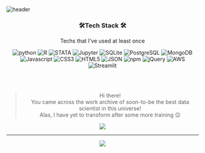 ![header](https://capsule-render.vercel.app/api?type=wave&color=gradient&height=300&section=header&text=Hyunwoo%20Kim&fontSize=90)

<h3 align="center"> 🛠️Tech Stack 🛠️</h3>

<p align="center"> Techs that I've used at least once </p>

<p align = "center">
<img alt="python" src= "https://img.shields.io/badge/Python-3766AB?style=flat-square&logo=Python&logoColor=white"> <img alt="R" src= "https://img.shields.io/badge/R-blueviolet?style=flat-square&logo=R&logoColor=white"> <img alt="STATA" src= "https://img.shields.io/badge/STATA-800080?style=flat-square&logo=STATA&logoColor=white"> <img alt="Jupyter" src= "https://img.shields.io/badge/Jupyter-F37626?style=flat-square&logo=Jupyter&logoColor=white"> <img alt="SQLite" src= https://img.shields.io/badge/SQLite-yellowgreen?style=flat-square&logo=SQLite&logoColor=white> <img alt="PostgreSQL" src= "https://img.shields.io/badge/PostgreSQL-4169E1?style=flat-square&logo=PostgreSQL&logoColor=white"> <img alt="MongoDB" src= "https://img.shields.io/badge/MongoDB-47A248?style=flat-square&logo=MongoDB&logoColor=white"><br/>
  <img alt="Javascript" src= "https://img.shields.io/badge/JavaScript-F7DF1E?style=flat-square&logo=JavaScript&logoColor=white"> <img alt="CSS3" src= "https://img.shields.io/badge/CSS3-1572B6?style=flat-square&logo=CSS3&logoColor=white"> <img alt="HTML5" src= "https://img.shields.io/badge/HTML5-E34F26?style=flat-square&logo=HTML5&logoColor=white"> <img alt="JSON" src= "https://img.shields.io/badge/JSON-lightgrey?style=flat-square&logo=JSON&logoColor=white"> <img alt="npm" src= "https://img.shields.io/badge/npm-CB3837?style=flat-square&logo=npm&logoColor=white"> <img alt="jQuery" src= "https://img.shields.io/badge/jQuery-0769AD?style=flat-square&logo=jQuery&logoColor=white"> <img alt="AWS" src= "https://img.shields.io/badge/AWS-232F3E?style=flat-square&logo=AmazonAWS&logoColor=white"><br/>
 <img alt="Streamlit" src= "https://img.shields.io/badge/Streamlit-FF4B4B?style=flat-square&logo=Streamlit&logoColor=white">
</p>

<br/>
<br/>
<div>
  <blockquote>
    <p align="center">
      Hi there! <br/>
      You came across the work archive of soon-to-be the best data scientist in this universe! <br/>
      Alas, I have yet to transform after some more training 😉 <br/>
    </p>
  </blockquote>
</div>

<div align="center">
  <a align="center" href="(https://github.com/BeatKraQ/github-readme-stats">
    <img align="center" src="https://github-readme-stats.vercel.app/api/top-langs/?username=BeatkraQ&layout=compact)" />
  </a >
  
 ---
</div>
<div align="center">
  <a align="center" href="(https://github.com/BeatKraQ/github-readme-stats">
   <img align="center" src="https://github-readme-stats.vercel.app/api?username=BeatKraQ&show_icons=true&theme=radical" />
  </a>
</div>

